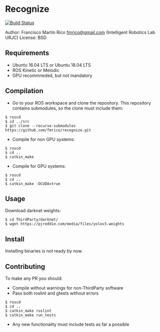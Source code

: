 # Recognize

[![Build Status](https://travis-ci.com/fmrico/recognize.svg?branch=master)](https://travis-ci.com/fmrico/recognize)

Author: Francisco Martín Rico fmrico@gmail.com (Intelligent Robotics Lab URJC)
License: BSD

## Requirements

- Ubuntu 16.04 LTS or Ubuntu 18.04 LTS
- ROS Kinetic or Melodic
- GPU recommneded, but not mandatory

## Compilation

- Go to your ROS workspace and clone the repository. This repository contains submodules, so the clone must include them:

```
$ roscd
$ cd ../src
$ git clone --recurse-submodules https://github.com/fmrico/recognize.git
```

- Compile for non GPU systems:

```
$ roscd
$ cd ..
$ catkin_make
```

- Compile for GPU systems:

```
$ roscd
$ cd ..
$ catkin_make -DCUDA=true
```

## Usage

Download darknet weights:

```
$ cd ThirdParty/darknet/
$ wget https://pjreddie.com/media/files/yolov3.weights
```

## Install

Installing binaries is not ready by now.

## Contributing

To make any PR you should:

- Compile without warnings for non-ThirdParty software
- Pass both roslint and gtests without errors

```
$ roscd
$ cd ..
$ catkin_make roslint
$ catkin_make run_tests
```

- Any new functionality must include tests as far a possible
